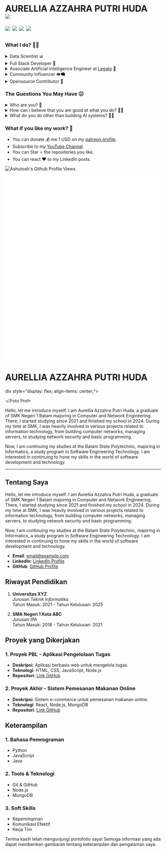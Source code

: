 <h1>AURELLIA AZZAHRA PUTRI HUDA 

<img align='left' src="https://github.com/aurelliaazzahra.png" width="230" />

<a href="https://www.linkedin.com/in/ashutosh-hathidara-88710b138"><img src="https://github.com/ashutosh1919/ashutosh1919/blob/master/logos/linkedin.png" width="40" /></a>
<a href="https://github.com/ashutosh1919"><img src="https://github.com/ashutosh1919/ashutosh1919/blob/master/logos/github-logo.png" width="40" /></a>
<a href="https://www.facebook.com/laymanbrother.19/"><img src="https://github.com/ashutosh1919/ashutosh1919/blob/master/logos/facebook.png" width="40" /></a>
<a href="mailto:ashutoshhathidara98@gmail.com"><img src="https://github.com/ashutosh1919/ashutosh1919/blob/master/logos/google-plus.png" width="40" /></a>

<h3>What I do? 👨‍💻</h3>
<details>
<summary>Data Scientist 📊</summary>
<ul>
  <li><a href="https://github.com/ashutosh1919/ml-data-bot">ml-data-bot</a></li>
  <li><a href="https://github.com/dsc-iiitdmk/Pick-Parser">Pick-Parser</a></li>
  <li><a href="https://github.com/ashutosh1919/Stock-Prediction-using-LSTM">Stock-Prediction-using-LSTM</a></li>
  <li><a href="https://github.com/ashutosh1919/bert_classifier">bert-classifier</a></li>
  <li><a href="https://github.com/ashutosh1919/docker-ml-tutorial">docker-ml-tutorial</li>
  <li><a href="https://github.com/ashutosh1919/FaceInterpolation">face-interpolation</a></li>
  <li><a href="https://github.com/ashutosh1919/NQA_tf2">natural-question-answer-ai</a></li>
  <li>Many more on and out of Github...</li>
</ul>
</details>
<details>
<summary>Full Stack Developer 🍥</summary>
  <ul>
    <li><a href="https://github.com/ashutosh1919/masterPortfolio">masterPortfolio</a></li>
    <li><a href="https://github.com/ashutosh1919/truvisory">truvisory</a></li>
    <li><a href="https://github.com/ashutosh1919/neurostack">neurostack</a></li>
    <li><a href="https://github.com/ashutosh1919/Full_Stack_Web_Development_Course">Full-Stack-Web-Development-Course</a></li>
    <li>Many more on and out of Github...</li>
  </ul>
</details>
<details>
  <summary>Associate Artificial Intelligence Engineer at <a href="https://www.legatohealth.com/">Legato</a> 🤖</summary>
  <ul>
    <li>Working on core AI products to simplify healthcare system at scale.</li>
    <li>Applying AI on different large problems in the field of Oncology, Process Improvement and Rapid Engineeing.</li>
  </ul>
</details>
<details>
<summary>Community Influencer 👁️‍🗨️</summary>
<ul>
  <li><a href="https://github.com/ashutosh1919/truvisory">truvisory</a></li>
  <li>Join Me on LinkedIn to see my daily posts.</li>
</ul>
</details>
<details>
<summary>Opensource Contributor 📝</summary>
  <ul>
    <li>You can get detailed information of my contributions <a href="https://ashutoshhathidara.com/#/opensource">here</a>.</li>
    <li>You can also scroll down and get the information on my <a href="https://github.com/ashutosh1919">github profile</a>.</li>
  </ul>
</details>

<h3>The Questions You May Have 😕</h3>
<details>
  <summary>Who are you? 👨</summary>
  <pre>
  A passionate individual who always thrive to work on end to end products which develop sustainable and scalable social and
  technical systems to create impact.<br>
  My name describes my qualities,
  A: Active Learner
  S: Sociable
  H: Hard working
  U: Ultra-precise
  T: Trustworthy
  O: Open minded to create new things
  S: Supportive
  H: Humble
  </pre>
</details>
<details>
  <summary>How can I believe that you are good at what you do? 🤷‍♂️</summary>
  <ul>
    <li>In Sept. 2019, I was invited to Google Machine Learning Summit at Google Hyderabad for my exceptional interest in AI.</li>
    <li>Also, I was selected as one of 120 Google Explore ML Facilitators from India to spread awareness about AI in students.
In May 2019, I was selected as Microsoft Student Partner to teach students about Cloud Infrastructure and to demonstrate deployments of applications and ML models on Azure.</li>
    <li>In July 2019, I became Mozilla Campus Captain. With this, I started an open source community in the college to build open source projects. Under this program, I have also organised a hackathon in campus.</li>
    <li>In Sept. 2018, I designed application architecture for a startup named Muffito. I was also managing the complete application development process.</li>
  </ul>
</details>
<details>
<summary>What do you do other than building AI systems? 💁‍♂️</summary>
  <ul>
    <li>I write blogs about powerful lessons in personal changes. You can visit my blog site at <a href="https://ashutoshhathidara.wordpress.com">ashutoshhathidara.wordpress.com</a>.</li>
    <li>I am a public speaker and a member of AMP (Association of Muslim Profession). We work for educating students to deal with very basic but important problems which eventually build their character.</li>
    <li>I design, build and deploy beautiful websites. Whenever I am free, I am used to create designs in Figma.</li>
  </ul>
</details>

<h3>What if you like my work? 🤩</h3>
<ul>
  <li>You can donate 💰 me 1 USD on my <a href="https://www.patreon.com/devsense">patreon profile</a>.</li>
  <li>Subscribe to my <a href="https://www.youtube.com/channel/UC_amoXmmxSY9KusoDczDTXQ">YouTube Channel</a>.</li>
  <li>You can Star ⭐ the repositories you like.</li>
  <li>You can react ❤️ to my LinkedIn posts.</li>
</ul>

![Ashutosh's Github Profile Views](https://komarev.com/ghpvc/?username=ashutosh1919&color=blueviolet)  


<a href="https://github.com/jstrieb/github-stats">

![](https://github.com/ashutosh1919/ashutosh1919/blob/master/generated/overview.svg)
![](https://github.com/ashutosh1919/ashutosh1919/blob/master/generated/languages.svg)

</a>


# AURELLIA AZZAHRA PUTRI HUDA

div style="display: flex; align-items: center;">
  <!-- Foto Profil -->
  <img src="https://github.com/aurelliaazzahra.png" alt="Foto Profil" style="border-radius: 50%; width: 150px; height: 150px; object-fit: cover; margin-right: 20px;">

  <!-- Deskripsi Perkenalan Diri -->
  <div>
    <p>Hello, let me introduce myself. I am Aurellia Azzahra Putri Huda, a graduate of SMK Negeri 1 Batam majoring in Computer and Network Engineering. There, I started studying since 2021 and finished my school in 2024. During my time at SMK, I was heavily involved in various projects related to information technology, from building computer networks, managing servers, to studying network security and basic programming.</p>
    <p>Now, I am continuing my studies at the Batam State Polytechnic, majoring in Informatics, a study program in Software Engineering Technology. I am interested in continuing to hone my skills in the world of software development and technology.</p>
  </div>
</div>

---

## Tentang Saya
Hello, let me introduce myself. I am Aurellia Azzahra Putri Huda, a graduate of SMK Negeri 1 Batam majoring in Computer and Network Engineering. There, I started studying since 2021 and finished my school in 2024. During my time at SMK, I was heavily involved in various projects related to information technology, from building computer networks, managing servers, to studying network security and basic programming.

Now, I am continuing my studies at the Batam State Polytechnic, majoring in Informatics, a study program in Software Engineering Technology. I am interested in continuing to hone my skills in the world of software development and technology.

- **Email**: [email@example.com](mailto:email@example.com)
- **LinkedIn**: [LinkedIn Profile](https://www.linkedin.com/in/username)
- **GitHub**: [GitHub Profile](https://github.com/username)

## Riwayat Pendidikan
1. **Universitas XYZ**  
   *Jurusan Teknik Informatika*  
   Tahun Masuk: 2021 - Tahun Kelulusan: 2025

2. **SMA Negeri 1 Kota ABC**  
   *Jurusan IPA*  
   Tahun Masuk: 2018 - Tahun Kelulusan: 2021

## Proyek yang Dikerjakan
### 1. Proyek PBL - Aplikasi Pengelolaan Tugas
- **Deskripsi**: Aplikasi berbasis web untuk mengelola tugas.
- **Teknologi**: HTML, CSS, JavaScript, Node.js
- **Repositori**: [Link GitHub](https://github.com/username/project)

### 2. Proyek Akhir - Sistem Pemesanan Makanan Online
- **Deskripsi**: Sistem e-commerce untuk pemesanan makanan online.
- **Teknologi**: React, Node.js, MongoDB
- **Repositori**: [Link GitHub](https://github.com/username/project)

## Keterampilan
### 1. Bahasa Pemrograman
- Python
- JavaScript
- Java

### 2. Tools & Teknologi
- Git & GitHub
- Node.js
- MongoDB

### 3. Soft Skills
- Kepemimpinan
- Komunikasi Efektif
- Kerja Tim

Terima kasih telah mengunjungi portofolio saya! Semoga informasi yang ada dapat memberikan gambaran tentang keterampilan dan pengalaman saya.
